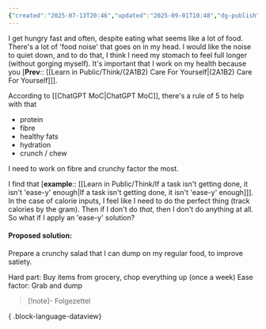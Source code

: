 ```yaml
---
{"created":"2025-07-13T20:46","updated":"2025-09-01T10:48","dg-publish":true,"dg-permalink":"2a1b2c-input-satiety","id":"2a1b2c","dg-path":"Think/(2A1B2C) Change food inputs to boost satiety.md","permalink":"/2a1b2c-input-satiety/","dgPassFrontmatter":true,"noteIcon":"1"}
---
```


I get hungry fast and often, despite eating what seems like a lot of food. There's a lot of 'food noise' that goes on in my head. I would like the noise to quiet down, and to do that, I think I need my stomach to feel full longer (without gorging myself). It's important that I work on my health because you [**Prev**:: [[Learn in Public/Think/(2A1B2) Care For Yourself\|(2A1B2) Care For Yourself]]]. 

According to [[ChatGPT MoC\|ChatGPT MoC]], there's a rule of 5 to help with that
- protein
- fibre 
- healthy fats 
- hydration
- crunch / chew 

I need to work on fibre and crunchy factor the most. 

I find that [**example**:: [[Learn in Public/Think/If a task isn't getting done, it isn't 'ease-y' enough\|If a task isn't getting done, it isn't 'ease-y' enough]]]. In the case of calorie inputs, I feel like I need to do the perfect thing (track calories by the gram). Then if I don't do _that_, then I don't do anything at all. So what if I apply an 'ease-y' solution? 

#### Proposed solution: 
Prepare a crunchy salad that I can dump on my regular food, to improve satiety. 

Hard part: Buy items from grocery, chop everything up  (once a week)
Ease factor: Grab and dump 

> [!note]- Folgezettel
>  
{ .block-language-dataview}